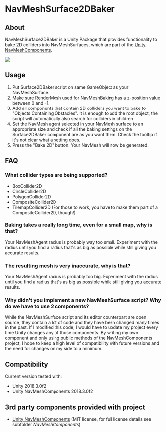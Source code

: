 # NavMeshSurface2DBaker
About
---
NavMeshSurface2DBaker is a Unity Package that provides functionality to bake 2D colliders into NavMeshSurfaces, which are part of the [Unity NavMeshComponents](https://github.com/Unity-Technologies/NavMeshComponents).

![](https://raw.githubusercontent.com/SharlatanY/NavMeshSurface2DBaker/master/docs/img/tilemap_navmesh.png)

Usage
---
1. Put Surface2DBaker script on same GameObject as your NavMeshSurface.
2. Make sure RenderMesh used for NavMeshBaking has a z-position value between 0 and -1.
3. Add all components that contain 2D colliders you want to bake to "Objects Containing Obstacles". It is enough to add the root object, the script will automatically also search for colliders in children
4. Set the NavMesh agent selected in your NavMesh surface to an appropriate size and check if all the baking settings on the Surface2DBaker component are as you want them. Check the tooltip if it's not clear what a setting does.
5. Press the "Bake 2D" button. Your NavMesh will now be generated.

FAQ
---
### What collider types are being supported?
* BoxCollider2D
* CircleCollider2D
* PolygonCollider2D
* CompositeCollider2D
* TilemapCollider2D (For those to work, you have to make them part of a CompositeCollider2D, though!)

### Baking takes a really long time, even for a small map, why is that?
Your NavMeshAgent radius is probably way too small. Experiment with the radius until you find a radius that's as big as possible while still giving you accurate results.

### The resulting mesh is very inaccurate, why is that?
Your NavMeshAgent radius is probably too big. Experiment with the radius until you find a radius that's as big as possible while still giving you accurate results.

### Why didn't you implement a new NavMeshSurface script? Why do we have to use 2 components?
While the NavMeshSurface script and its editor counterpart are open source, they contain a lot of code and they have been changed many times in the past. If I modified this code, I would have to update my project every time Unity changes any of those components.
By writing my own component and only using public methods of the NavMeshComponents project, I hope to keep a high level of compatibility with future versions and the need for changes on my side to a minimum.

Compatibility
---
Current version tested with:
* Unity 2018.3.0f2
* Unity NavMeshComponents 2018.3.0f2

3rd party components provided with project
---
* [Unity NavMeshComponents](https://github.com/Unity-Technologies/NavMeshComponents) (MIT license, for full license details see subfolder *NavMeshComponents*)
